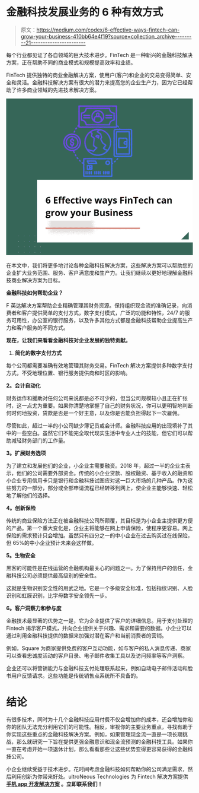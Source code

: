 # 金融科技发展业务的 6 种有效方式

> 原文：<https://medium.com/codex/6-effective-ways-fintech-can-grow-your-business-410bb64e4f19?source=collection_archive---------21----------------------->

每个行业都见证了各自领域的巨大技术进步。FinTech 是一种新兴的金融科技解决方案，正在帮助不同的商业模式和规模提高效率和业绩。

FinTech 提供独特的商业金融解决方案，使用户(客户)和企业的交易变得简单、安全和灵活。金融科技解决方案有很大的潜力来提高您的企业生产力，因为它已经帮助了许多商业领域的先进技术解决方案。

![](img/b309584e9e541fcc068cb54ec0d267a5.png)

在本文中，我们将更多地讨论各种金融科技解决方案，这些解决方案可以帮助您的企业扩大业务范围、服务、客户满意度和生产力。让我们继续以更好地理解金融科技商业解决方案为目标。

**金融科技如何帮助企业？**

F 英达解决方案帮助企业精确管理其财务资源。保持组织现金流的准确记录，向消费者和客户提供简单的支付方式，数字支付模式，广泛的功能和特性，24/7 的服务可用性，办公室的银行服务，以及许多其他方式都是金融科技帮助企业提高生产力和客户服务的不同方式。

**现在，让我们来看看金融科技对企业发展的独特贡献。**

1.  **简化的数字支付方式**

每个公司都需要准确有效地管理其财务交易。FinTech 解决方案提供多种数字支付方式，不受地理位置、银行服务提供商和时区的影响。

**2。会计自动化**

财务运作和援助对任何公司来说都是必不可少的，但当公司规模较小且正在扩张时，这一点尤为重要。如果你清楚地掌握了自己的财务状况，你可以更明智地判断何时何地投资，贷款是否是一个好主意，以及你是否能负担得起下一次雇佣。

尽管如此，超过一半的小公司缺少簿记员或会计师。金融科技应用的出现填补了其中的一些空白。虽然它们不能完全取代现实生活中专业人士的技能，但它们可以帮助减轻财务部门的工作量。

**3。扩展财务选项**

为了建立和发展他们的企业，小企业主需要融资。2018 年，超过一半的企业主表示，他们的公司需要外部资金。传统的小企业贷款、股权融资、基于收入的融资和小企业专用信用卡只是银行和金融科技试图应对这一巨大市场的几种产品。作为这些努力的一部分，部分或全部申请流程已经转移到网上，使企业主能够快速、轻松地了解他们的选择。

**4。创新保险**

传统的商业保险方法正在被金融科技公司所颠覆，其目标是为小企业主提供更方便的产品。第一个重大变化是，企业主将能够在网上申请保险，使程序更容易。网上保险的需求预计只会增加。虽然只有四分之一的中小企业在过去购买过在线保险，但 65%的中小企业预计未来会这样做。

**5。生物安全**

黑客的可能性是在线运营的金融机构最关心的问题之一。为了保持用户的信任，金融科技公司必须提供最高级别的安全性。

这就是生物识别安全性的用武之地。它是一个多级安全标准，包括指纹识别、人脸识别和虹膜识别，比字母数字安全领先一步。

**6。客户洞察力和参与度**

金融技术最显著的优势之一是，它为企业提供了客户的详细信息。用于支付处理的 Fintech 揭示客户模式，并向企业提供关于兴趣、需求和需要的数据。小企业可以通过利用金融科技提供的数据来加强对潜在客户和当前消费者的营销。

例如，Square 为商家提供免费的客户互动功能，如与客户的私人消息传递、商家可以查看忠诚度活动的客户目录、电子邮件收集工具以及访问频率等客户洞察。

企业还可以将营销能力与金融科技支付处理联系起来，例如自动电子邮件活动和脸书用户反馈请求。这些功能是传统销售点系统所不具备的。

# **结论**

有很多技术，同时为十几个金融科技应用付费不仅会增加你的成本，还会增加你和你的团队无法充分利用它们的可能性。相反，审视你的主要业务重点，寻找有助于你实现这些重点的金融科技解决方案。例如，如果管理现金流一直是一项长期挑战，那么就研究一下旨在提供更强金融意识和现金流预测的金融科技工具。如果你一直在考虑开始一项退休计划，那么看看那些让这些优势变得更容易获得的金融科技公司。

小企业继续受益于技术进步。花时间考虑金融科技如何帮助你的公司满足需求，然后利用创新为你带来好处。ultroNeous Technologies 为 Fintech 解决方案提供 [**手机 app 开发解决方案**](https://ultroneous.com/mobile-application-development) **。立即联系我们！**